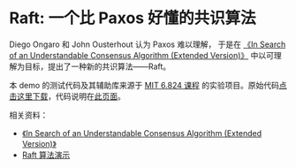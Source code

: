 # Raft: 一个比 Paxos 好懂的共识算法

Diego Ongaro 和 John Ousterhout 认为 Paxos 难以理解， 于是在 [《In Search of an Understandable Consensus Algorithm (Extended Version)》](raft-extended.pdf) 中以可理解为目标，提出了一种新的共识算法——Raft。

本 demo 的测试代码及其辅助库来源于 [MIT 6.824 课程](https://pdos.csail.mit.edu/6.824/) 的实验项目。原始代码[点击这里下载](6.824-2018.zip)，代码说明在[此页面](6.824Lab2_Raft.html)。

相关资料：

- [《In Search of an Understandable Consensus Algorithm (Extended Version)》](raft-extended.pdf)
- [Raft 算法演示](http://thesecretlivesofdata.com/raft/)
